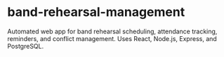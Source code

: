 # band-rehearsal-management
Automated web app for band rehearsal scheduling, attendance tracking, reminders, and conflict management. Uses React, Node.js, Express, and PostgreSQL.
